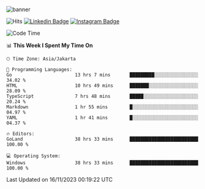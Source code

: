 ![banner](https://readme-typing-svg.herokuapp.com/?lines=Hello,+There!+👋;This+is+ryanbekhen....;Nice+to+meet+you!&center=false)

![Hits](https://hits.seeyoufarm.com/api/count/incr/badge.svg?url=https%3A%2F%2Fgithub.com%2Fryanbekhen%2Fhit-counter&count_bg=%2379C83D&title_bg=%23555555&icon=github.svg&icon_color=%23E7E7E7&title=Provile+views&edge_flat=true)
[![Linkedin Badge](https://img.shields.io/badge/-LinkedIn-0e76a8?style=flat-square&logo=Linkedin&logoColor=white)](https://linkedin.com/in/ryanbekhen)
[![Instagram Badge](https://img.shields.io/badge/-Instagram-e4405f?style=flat-square&logo=Instagram&logoColor=white)](https://instagram.com/ryanbekhen.dev/)

<!--START_SECTION:waka-->
![Code Time](http://img.shields.io/badge/Code%20Time-844%20hrs%205%20mins-blue)

📊 **This Week I Spent My Time On** 

```text
🕑︎ Time Zone: Asia/Jakarta

💬 Programming Languages: 
Go                       13 hrs 7 mins       █████████░░░░░░░░░░░░░░░░   34.02 % 
HTML                     10 hrs 49 mins      ███████░░░░░░░░░░░░░░░░░░   28.09 % 
TypeScript               7 hrs 48 mins       █████░░░░░░░░░░░░░░░░░░░░   20.24 % 
Markdown                 1 hr 55 mins        █░░░░░░░░░░░░░░░░░░░░░░░░   04.97 % 
YAML                     1 hr 41 mins        █░░░░░░░░░░░░░░░░░░░░░░░░   04.37 % 

🔥 Editors: 
GoLand                   38 hrs 33 mins      █████████████████████████   100.00 % 

💻 Operating System: 
Windows                  38 hrs 33 mins      █████████████████████████   100.00 % 
```


 Last Updated on 16/11/2023 00:19:22 UTC
<!--END_SECTION:waka-->
